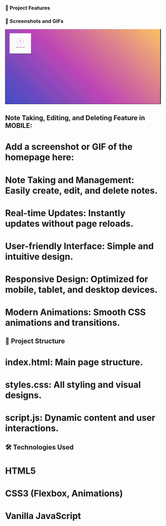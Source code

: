 ### 🚀 Project Features

### 🎥 Screenshots and GIFs

![Search Feature GIF](./gif/record.gif)

## Note Taking, Editing, and Deleting Feature in MOBILE:

# Add a screenshot or GIF of the homepage here:

# Note Taking and Management: Easily create, edit, and delete notes.

# Real-time Updates: Instantly updates without page reloads.

# User-friendly Interface: Simple and intuitive design.

# Responsive Design: Optimized for mobile, tablet, and desktop devices.

# Modern Animations: Smooth CSS animations and transitions.

## 📂 Project Structure

# index.html: Main page structure.

# styles.css: All styling and visual designs.

# script.js: Dynamic content and user interactions.

## 🛠️ Technologies Used

# HTML5

# CSS3 (Flexbox, Animations)

# Vanilla JavaScript
